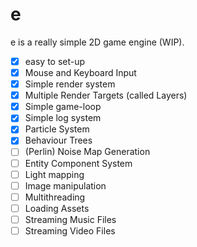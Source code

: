 # e
e is a really simple 2D game engine (WIP). 

- [x] easy to set-up
- [x] Mouse and Keyboard Input
- [x] Simple render system
- [x] Multiple Render Targets (called Layers)
- [x] Simple game-loop
- [x] Simple log system
- [x] Particle System
- [x] Behaviour Trees
- [ ] (Perlin) Noise Map Generation
- [ ] Entity Component System
- [ ] Light mapping
- [ ] Image manipulation
- [ ] Multithreading
- [ ] Loading Assets
- [ ] Streaming Music Files
- [ ] Streaming Video Files
